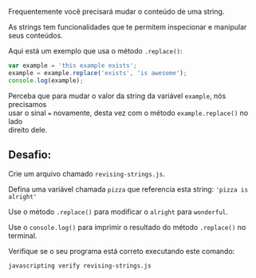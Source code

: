 Frequentemente você precisará mudar o conteúdo de uma string.

As strings tem funcionalidades que te permitem inspecionar e manipular seus conteúdos.

Aqui está um exemplo que usa o método `.replace()`:

```js
var example = 'this example exists';
example = example.replace('exists', 'is awesome');
console.log(example);
```

Perceba que para mudar o valor da string da variável `example`, nós precisamos  
usar o sinal `=` novamente, desta vez com o método `example.replace()` no lado  
direito dele.

## Desafio:

Crie um arquivo chamado `revising-strings.js`.

Defina uma variável chamada `pizza` que referencia esta string: `'pizza is alright'`

Use o método `.replace()` para modificar o `alright` para `wonderful`.

Use o `console.log()` para imprimir o resultado do método `.replace()` no terminal.

Verifique se o seu programa está correto executando este comando:

`javascripting verify revising-strings.js`

